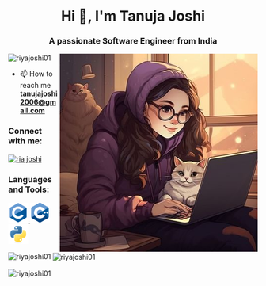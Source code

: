<h1 align="center">Hi 👋, I'm Tanuja Joshi</h1>
<h3 align="center">A passionate Software Engineer from India</h3>

<img align="right" src="coding.jpg" alt="coding" width="400px">

<p align="left"> <img src="https://komarev.com/ghpvc/?username=riyajoshi01&label=Profile%20views&color=0e75b6&style=flat" alt="riyajoshi01" /> </p>

- 📫 How to reach me **tanujajoshi2006@gmail.com**

<h3 align="left">Connect with me:</h3>
<p align="left">
<a href="https://www.linkedin.com/in/tanuja-joshi-9599a7315/" target="blank"><img align="center" src="https://raw.githubusercontent.com/rahuldkjain/github-profile-readme-generator/master/src/images/icons/Social/linked-in-alt.svg" alt="ria joshi" height="30" width="40" /></a>
</p>

<h3 align="left">Languages and Tools:</h3>
<p align="left"> <a href="https://www.cprogramming.com/" target="_blank" rel="noreferrer"> <img src="https://raw.githubusercontent.com/devicons/devicon/master/icons/c/c-original.svg" alt="c" width="40" height="40"/> </a> <a href="https://www.w3schools.com/cpp/" target="_blank" rel="noreferrer"> <img src="https://raw.githubusercontent.com/devicons/devicon/master/icons/cplusplus/cplusplus-original.svg" alt="cplusplus" width="40" height="40"/> </a> <a href="https://www.python.org" target="_blank" rel="noreferrer"> <img src="https://raw.githubusercontent.com/devicons/devicon/master/icons/python/python-original.svg" alt="python" width="40" height="40"/> </a> </p>

<p><img align="left" src="https://github-readme-stats.vercel.app/api/top-langs?username=riyajoshi01&show_icons=true&locale=en&layout=compact" alt="riyajoshi01" /></p>

<p>&nbsp;<img align="center" src="https://github-readme-stats.vercel.app/api?username=riyajoshi01&show_icons=true&locale=en" alt="riyajoshi01" /></p>

<p><img align="center" src="https://github-readme-streak-stats.herokuapp.com/?user=riyajoshi01&" alt="riyajoshi01" /></p>

